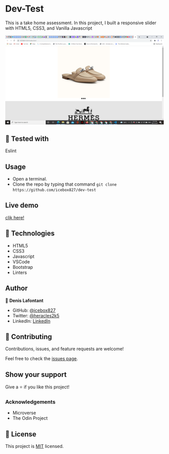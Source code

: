 # Dev-Test

This is a take home assessment. In this project, I built a responsive slider with HTML5, CSS3, and Vanilla Javascript

![SCREENSHOT](APP_SCREENSHOT.png)

## 🔨 Tested with

Eslint

## Usage

- Open a terminal.
- Clone the repo by typing that command `git clone https://github.com/icebox827/dev-test`  

## Live demo

[clik here!](https://icebox827.github.io/Restaurant-Page//.)

## 🔨 Technologies

- HTML5
- CSS3
- Javascript
- VSCode
- Bootstrap
- Linters

## Author

👤 **Denis Lafontant**

- GitHub: [@icebox827](https://github.com/icebox827)
- Twitter: [@heracles2k5](https://twitter.com/@heracles2k5)
- LinkedIn: [LinkedIn](https://www.linkedin.com/in/denis-lafontant/)

## 🤝 Contributing

Contributions, issues, and feature requests are welcome!

Feel free to check the [issues page](https://github.com/icebox827/dev-test/issues/1).

## Show your support

Give a ⭐️ if you like this project!

### Acknowledgements

- Microverse
- The Odin Project

## 📝 License

This project is [MIT](./LICENSE) licensed.
